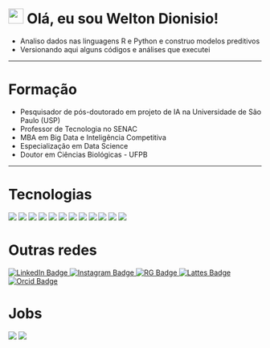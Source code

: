 <h1>
  <img src="https://media.giphy.com/media/hvRJCLFzcasrR4ia7z/giphy.gif" width="30px"/>
  Olá, eu sou Welton Dionisio!
</h1>

- Analiso dados nas linguagens R e Python e construo modelos preditivos
- Versionando aqui alguns códigos e análises que executei

---

<h1>Formação</h1>

- Pesquisador de pós-doutorado em projeto de IA na Universidade de São Paulo (USP)
- Professor de Tecnologia no SENAC
- MBA em Big Data e Inteligência Competitiva
- Especialização em Data Science
- Doutor em Ciências Biológicas - UFPB

  
---
<h1>Tecnologias</h1>

<div id="badges">
  <img src= "https://img.shields.io/badge/Python-3776AB.svg?style=for-the-badge&logo=Python&logoColor=white"/>
  <img src= "https://img.shields.io/badge/R-276DC3.svg?style=for-the-badge&logo=R&logoColor=white"/>
  <img src="https://img.shields.io/badge/PostgreSQL-4169E1.svg?style=for-the-badge&logo=PostgreSQL&logoColor=white"/>
  <img src= "https://img.shields.io/badge/Power%20BI-F2C811.svg?style=for-the-badge&logo=Power-BI&logoColor=black"/>
  <img src= "https://img.shields.io/badge/Qgis-589632.svg?style=for-the-badge&logo=Qgis&logoColor=white"/>
  <img src= "https://img.shields.io/badge/scikitlearn-F7931E.svg?style=for-the-badge&logo=scikit-learn&logoColor=white"/>
  <img src= "https://img.shields.io/badge/TensorFlow-FF6F00.svg?style=for-the-badge&logo=TensorFlow&logoColor=white"/>
  <img src= "https://img.shields.io/badge/Keras-%23D00000.svg?style=for-the-badge&logo=Keras&logoColor=white"/>
  <img src= "https://img.shields.io/badge/SciPy-8CAAE6.svg?style=for-the-badge&logo=SciPy&logoColor=white"/>
  <img src= "https://img.shields.io/badge/MongoDB-%234ea94b.svg?style=for-the-badge&logo=mongodb&logoColor=white"/>
  <img src= "https://img.shields.io/badge/docker-%230db7ed.svg?style=for-the-badge&logo=docker&logoColor=white"/>
  <img src= "https://img.shields.io/badge/github%20actions-%232671E5.svg?style=for-the-badge&logo=githubactions&logoColor=white"/>
</div>

<h1>Outras redes</h1>
<div id="badges">
  <a href="https://www.linkedin.com/in/weltondionisio/">
    <img src="https://img.shields.io/badge/LinkedIn-blue?style=for-the-badge&logo=linkedin&logoColor=white" alt="LinkedIn Badge"/>
  </a>
  <a href="https://www.instagram.com/dr.dosdados/">
    <img src="https://img.shields.io/badge/Instagram-%23E4405F.svg?style=for-the-badge&logo=Instagram&logoColor=white" alt="Instagram Badge"/>
  </a>
  <a href="https://www.researchgate.net/profile/Welton-Dionisio-Da-Silva">
    <img src="https://img.shields.io/badge/ResearchGate-00CCBB.svg?style=for-the-badge&logo=ResearchGate&logoColor=white" alt="RG Badge"/>
  </a>
    <a href="http://lattes.cnpq.br/5824616728541618">
    <img src="https://img.shields.io/badge/cv_lattes-blue?style=for-the-badge" alt="Lattes Badge"/>
  </a>
  <a href="https://orcid.org/0000-0002-3847-4418">
    <img src="https://img.shields.io/badge/ORCID-A6CE39.svg?style=for-the-badge&logo=ORCID&logoColor=white" alt="Orcid Badge"/>
  </a>
</div>

<h1>Jobs</h1>
<div id="badges">
    <img src="https://img.shields.io/badge/Senac-orange?style=for-the-badge&logoSize=auto"/>
    <img src="https://img.shields.io/badge/USP-white?style=for-the-badge&logoSize=auto"/>
</div>
<!---
weltondionisio/weltondionisio is a ✨ special ✨ repository because its `README.md` (this file) appears on your GitHub profile.
You can click the Preview link to take a look at your changes.
--->
